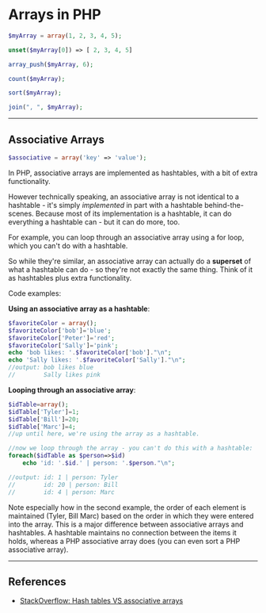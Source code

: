 # Arrays in PHP

```php
$myArray = array(1, 2, 3, 4, 5);

unset($myArray[0]) => [ 2, 3, 4, 5]

array_push($myArray, 6);

count($myArray);

sort($myArray);

join(", ", $myArray);
```

---

## Associative Arrays

```php
$associative = array('key' => 'value');
```

In PHP, associative arrays are implemented as hashtables, with a bit of extra functionality.

However technically speaking, an associative array is not identical to a hashtable - it's simply _implemented_ in part with a hashtable behind-the-scenes. Because most of its implementation is a hashtable, it can do everything a hashtable can - but it can do more, too.

For example, you can loop through an associative array using a for loop, which you can't do with a hashtable.

So while they're similar, an associative array can actually do a **superset** of what a hashtable can do - so they're not exactly the same thing. Think of it as hashtables plus extra functionality.

Code examples:

**Using an associative array as a hashtable**:

```php
$favoriteColor = array();
$favoriteColor['bob']='blue';
$favoriteColor['Peter']='red';
$favoriteColor['Sally']='pink';
echo 'bob likes: '.$favoriteColor['bob']."\n";
echo 'Sally likes: '.$favoriteColor['Sally']."\n";
//output: bob likes blue
//        Sally likes pink
```

**Looping through an associative array**:

```php
$idTable=array();
$idTable['Tyler']=1;
$idTable['Bill']=20;
$idTable['Marc']=4;
//up until here, we're using the array as a hashtable.

//now we loop through the array - you can't do this with a hashtable:
foreach($idTable as $person=>$id)
    echo 'id: '.$id.' | person: '.$person."\n";

//output: id: 1 | person: Tyler
//        id: 20 | person: Bill
//        id: 4 | person: Marc
```

Note especially how in the second example, the order of each element is maintained (Tyler, Bill Marc) based on the order in which they were entered into the array. This is a major difference between associative arrays and hashtables. A hashtable maintains no connection between the items it holds, whereas a PHP associative array does (you can even sort a PHP associative array).

---

## References

-   [StackOverflow: Hash tables VS associative arrays](http://stackoverflow.com/questions/3134296/hash-tables-vs-associative-arrays)
